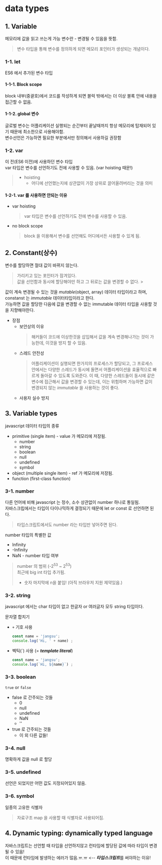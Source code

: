 # data types

## 1. Variable
메모리에 값을 읽고 쓰는게 가능
변수란 - 변경될 수 있음을 뜻함.
> 변수 타입을 통해 변수를 정의하게 되면 메모리 포인터가 생성되는 개념이다.

### 1-1. let
ES6 에서 추가된 변수 타입

#### 1-1-1. Block scope
block 내부(중괄호)에서 코드를 작성하게 되면 블럭 밖에서는 더 이상 블록 안에 내용을 접근할 수 없음.

#### 1-1-2. global 변수
글로벌 변수는 어플리케이션 실행되는 순간부터 끝날때까지 항상 메모리에 탑재되어 있기 때문에 최소한으로 사용해야함.   
변수선언은 가능하면 필요한 부분에서만 정의해서 사용하길 권장함

### 1-2. var
이 전(ES6 이전)에 사용하던 변수 타입   
var 타입은 변수를 선언하기도 전에 사용할 수 있음. (var hoisting 때문!)
> * hoisting
>   - 어디에 선언했는지에 상관없이 가장 상위로 끌어올려버리는 것을 의미



#### 1-2-1. var 를 사용하면 안되는 이유
* var hoisting
    > var 타입은 변수를 선언하기도 전에 변수를 사용할 수 있음.
* no block scope
    > block 을 이용해서 변수를 선언해도 어디에서든 사용할 수 있게 됨.   

## 2. Constant(상수)
변수를 할당하면 절대 값이 바뀌지 않는다.
> 가리키고 있는 포인터가 잠겨있다.   
> 값을 선언함과 동시에 할당해야만 하고 그 뒤로는 값을 변경할 수 없다.   > 

값이 계속 변경될 수 있는 것을 _mutable_(object, array) 데이터 타입이라고 하며,
constanst 는 _immutable_ 데이터타입이라고 한다.   
가능하면 값을 할당한 다음에 값을 변경할 수 없는 immutable 데이터 타입을 사용할 것을 지향해야한다.
* 장점
    - 보안상의 이유
        > 해커들이 코드에 이상한것을 삽입해서 값을 계속 변경해나가는 것이 가능한데, 이것을 방지 할 수 있음.
    - 스레드 안전성
        > 어플리케이션이 실행되면 한가지의 프로세스가 할당되고, 그 프로세스 안에서는 다양한 스레드가 동시에 돌면서 어플리케이션을 효율적으로 빠르게 돌아갈 수 있도록 도와준다. 이 때, 다양한 스레드들이 동시에 같은 변수에 접근해서 값을 변경할 수 있는데, 이는 위험하며 가능하면 값이 변경되지 않는 _immutable_ 을 사용하는 것이 좋다.
    - 사용자 실수 방지

## 3. Variable types
javascript 데이터 타입의 종류 
* primitive (single item) - value 가 메모리에 저장됨.
    - number
    - string
    - boolean
    - null
    - undefined
    - symbol
* object (multiple single item) - ref 가 메모리에 저장됨.
* function (first-class function)

### 3-1. number
다른 언어에 비해 javascript 는 정수, 소수 상관없이 number 하나로 통일됨.   
자바스크립에서는 타입이 다이나믹하게 결정되기 때문에 let or const 로 선언하면 된다.
> 타입스크립트에서도 number 라는 타입만 넣어주면 된다.

number 타입의 특별한 값
* Infinity
* -Infinity
* NaN - number 타입 여부

> number 의 범위 (-2<sup>53</sup> ~ 2<sup>53</sup>)   
> 최근에 big int 타입 추가됨.
> * 숫자 마지막에 n을 붙임! (아직 브라우저 지원 제약있음.)

### 3-2. string
javascript 에서는 char 타입이 없고 한글자 or 여러글자 모두 string 타입이다.

문자열 합치기
* `+` 기호 사용
    ```js
    const name = 'jangsu';
    console.log('Hi, ' + name) ;
    ```
* 벡틱(`) 사용 (= ***template literal***)
    ```js
    const name = 'jangsu';
    console.log(`Hi, ${name}`) ;
    ```

### 3-3. boolean
`true` or `false`
* false 로 간주되는 것들
    - 0
    - null
    - undefined
    - NaN
    - ''
* true 로 간주되는 것들
    - 이 외 다른 값들!

### 3-4. null
명확하게 값을 null 로 할당

### 3-5. undefined
선언은 되었지만 어떤 값도 지정되어있지 않음.

### 3-6. symbol
일종의 고유한 식별자
> 자료구조 map 을 사용할 때 식별자로 사용되어짐.

## 4. Dynamic typing: dynamically typed language
자바스크립트는 선언할 때 타입을 선언하지않고 런타임에 할당된 값에 따라 타입이 변경될 수 있음!   
이 때문에 런타임에 발생하는 에러가 많음.ㅠ.ㅠ <-- ***타입스크립트***를 써야하는 이유!